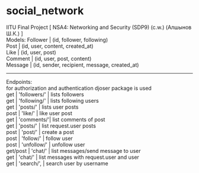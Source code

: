 # social_network
IITU Final Project [ NSA4: Networking and Security (SDP9) (c.w.) (Алшынов Ш.К.) ]
<br>
Models:
  Follower |  (id, follower, following)<br>
  Post |      (id, user, content, created_at)<br>
  Like |      (id, user, post)<br>
  Comment |   (id, user, post, content)<br>
  Message |   (id, sender, recipient, message, created_at)<br>
<hr>
Endpoints:
<br>
  for authorization and authentication djoser package is used<br>
  get |  'followers/'       | lists followers<br>
  get |  'following/'       | lists following users<br>
  get |  'posts/<int:pk>'   | lists user posts<br>
  post | 'like/'            | like user post<br>
  get |  'comments/<int:pk>'| list comments of post<br>
  get |  'posts/'           | list request.user posts<br>
  post | 'post/'            | create a post  <br>
  post | 'follow/'          | follow user<br>
  post | 'unfollow/'        | unfollow user<br>
  get/post | 'chat/'        | list messages/send message to user<br>
  get |  'chat/<int:user>'  | list messages with request.user and user<br>
  get |  'search/',         | search user by username<br>
